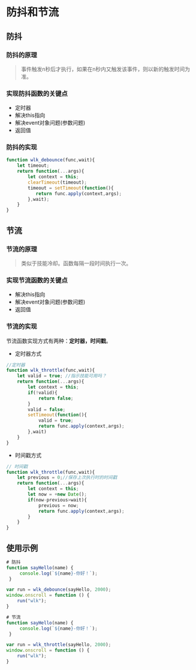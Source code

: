 # 防抖和节流

## 防抖

### 防抖的原理

> 事件触发n秒后才执行，如果在n秒内又触发该事件，则以新的触发时间为准。

### 实现防抖函数的关键点

- 定时器
- 解决this指向
- 解决event对象问题(参数问题)
- 返回值

### 防抖的实现

```javascript
function wlk_debounce(func,wait){
    let timeout;
    return function(...args){
        let context = this;
        clearTimeout(timeout);
        timeout = setTimeout(function(){
           return func.apply(context,args);
        },wait);
    }
}
```





## 节流

### 节流的原理

> 类似于技能冷却。函数每隔一段时间执行一次。

### 实现节流函数的关键点

- 解决this指向
- 解决event对象问题(参数问题)
- 返回值

### 节流的实现

节流函数实现方式有两种：**定时器，时间戳**。

- 定时器方式

```javascript
//定时器
function wlk_throttle(func,wait){
    let valid = true; //指示技能可用吗？
    return function(...args){
        let context = this;
        if(!valid){
            return false;
        }
        valid = false;
        setTimeout(function(){
            valid = true;
            return func.apply(context,args);            
        },wait)
    }
}
```

- 时间戳方式

```javascript
// 时间戳
function wlk_throttle(func,wait){
    let previous = 0;//保存上次执行时的时间戳
    return function(...args){
        let context = this;
        let now = +new Date();
        if(now-previous>wait){
            previous = now;
            return func.apply(context,args);
        }
    }
}
```





## 使用示例

```javascript
# 防抖
function sayHello(name) {
     console.log(`${name}-你好！`);
 }

var run = wlk_debounce(sayHello, 2000);
window.onscroll = function () {
    run("wlk");
}
```

```javascript
# 节流
function sayHello(name) {
     console.log(`${name}-你好！`);
 }

var run = wlk_throttle(sayHello, 2000);
window.onscroll = function () {
    run("wlk");
}
```

